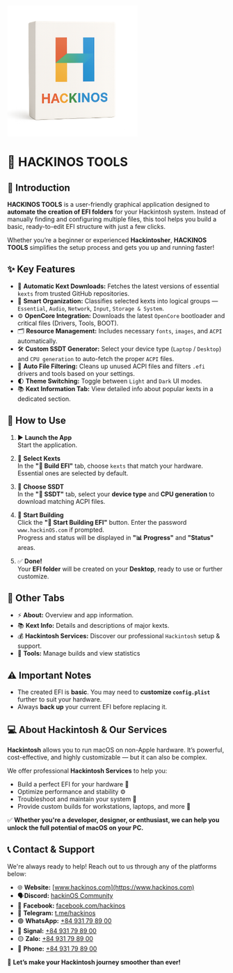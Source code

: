 <img src="https://github.com/ihackinOS/OpenCoreBuilder/blob/main/Logo.png" width="300">

# 🚀 HACKINOS TOOLS

## 🧩 Introduction

**HACKINOS TOOLS** is a user-friendly graphical application designed to **automate the creation of EFI folders** for your Hackintosh system. Instead of manually finding and configuring multiple files, this tool helps you build a basic, ready-to-edit EFI structure with just a few clicks.

Whether you’re a beginner or experienced **Hackintosher**, **HACKINOS TOOLS** simplifies the setup process and gets you up and running faster!

## ✨ Key Features

- 🔄 **Automatic Kext Downloads:** Fetches the latest versions of essential `kexts` from trusted GitHub repositories.
- 📁 **Smart Organization:** Classifies selected kexts into logical groups — `Essential`, `Audio`, `Network`, `Input`, `Storage & System`.
- ⚙️ **OpenCore Integration:** Downloads the latest `OpenCore` bootloader and critical files (Drivers, Tools, BOOT).
- 🗂️ **Resource Management:** Includes necessary `fonts`, `images`, and `ACPI` automatically.
- 🛠️ **Custom SSDT Generator:** Select your device type (`Laptop` / `Desktop`) and `CPU generation` to auto-fetch the proper `ACPI` files.
- 🧹 **Auto File Filtering:** Cleans up unused ACPI files and filters `.efi` drivers and tools based on your settings.
- 🌓 **Theme Switching:** Toggle between `Light` and `Dark` UI modes.
- 📚 **Kext Information Tab:** View detailed info about popular kexts in a dedicated section.

## 🧪 How to Use

1. ▶️ **Launch the App**  
   Start the application.

2. 🔧 **Select Kexts**  
   In the **"🔧 Build EFI"** tab, choose `kexts` that match your hardware. Essential ones are selected by default.

3. 🧩 **Choose SSDT**  
   In the **"🧩 SSDT"** tab, select your **device type** and **CPU generation** to download matching ACPI files.

4. 🚀 **Start Building**  
   Click the **"🚀 Start Building EFI"** button. Enter the password `www.hackinOS.com` if prompted.  
   Progress and status will be displayed in **"📊 Progress"** and **"Status"** areas.

5. ✅ **Done!**  
   Your **EFI folder** will be created on your **Desktop**, ready to use or further customize.

## 📌 Other Tabs

- ⚡ **About:** Overview and app information.
- 📚 **Kext Info:** Details and descriptions of major kexts.
- 💰 **Hackintosh Services:** Discover our professional `Hackintosh` setup & support.
- 🧰 **Tools:** Manage builds and view statistics

## ⚠️ Important Notes

- The created EFI is **basic**. You may need to **customize `config.plist`** further to suit your hardware.
- Always **back up** your current EFI before replacing it.

## 💻 About Hackintosh & Our Services

**Hackintosh** allows you to run macOS on non-Apple hardware. It’s powerful, cost-effective, and highly customizable — but it can also be complex.

We offer professional **Hackintosh Services** to help you:

- Build a perfect EFI for your hardware 🧠
- Optimize performance and stability ⚙️
- Troubleshoot and maintain your system 🔧
- Provide custom builds for workstations, laptops, and more 💼

✅ **Whether you're a developer, designer, or enthusiast, we can help you unlock the full potential of macOS on your PC.**

## 📞 Contact & Support

We're always ready to help! Reach out to us through any of the platforms below:

- 🌐 **Website:** [www.hackinos.com](https://www.hackinos.com)
- 🗣️**Discord:** [hackinOS Community](https://discord.gg/CX4H3tk4FM)
- 📘 **Facebook:** [facebook.com/hackinos](https://facebook.com/hackinos)
- 💬 **Telegram:** [t.me/hackinos](https://t.me/hackinos)
- 🟢 **WhatsApp:** [+84 931 79 89 00](https://wa.me/84931798900)
- 🔵 **Signal:** [+84 931 79 89 00](https://signal.me/#eu/_sLTZJKeYFYxYVotGIJDz2jkOTYHZ2tWHfIu3o-ni-rdCBhUDVBJxZGRrZzcxssK)
- 🟡 **Zalo:** [+84 931 79 89 00](https://zalo.me/0931798900)
- 📱 **Phone:** [+84 931 79 89 00](tel:+84931798900)

📨 **Let’s make your Hackintosh journey smoother than ever!**
